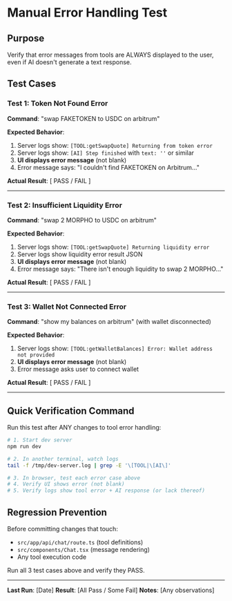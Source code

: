 # Manual Error Handling Test

## Purpose
Verify that error messages from tools are ALWAYS displayed to the user, even if AI doesn't generate a text response.

## Test Cases

### Test 1: Token Not Found Error
**Command**: "swap FAKETOKEN to USDC on arbitrum"

**Expected Behavior**:
1. Server logs show: `[TOOL:getSwapQuote] Returning from token error`
2. Server logs show: `[AI] Step finished` with `text: ''` or similar
3. **UI displays error message** (not blank)
4. Error message says: "I couldn't find FAKETOKEN on Arbitrum..."

**Actual Result**: [ PASS / FAIL ]

---

### Test 2: Insufficient Liquidity Error
**Command**: "swap 2 MORPHO to USDC on arbitrum"

**Expected Behavior**:
1. Server logs show: `[TOOL:getSwapQuote] Returning liquidity error`
2. Server logs show liquidity error result JSON
3. **UI displays error message** (not blank)
4. Error message says: "There isn't enough liquidity to swap 2 MORPHO..."

**Actual Result**: [ PASS / FAIL ]

---

### Test 3: Wallet Not Connected Error
**Command**: "show my balances on arbitrum" (with wallet disconnected)

**Expected Behavior**:
1. Server logs show: `[TOOL:getWalletBalances] Error: Wallet address not provided`
2. **UI displays error message** (not blank)
3. Error message asks user to connect wallet

**Actual Result**: [ PASS / FAIL ]

---

## Quick Verification Command

Run this test after ANY changes to tool error handling:

```bash
# 1. Start dev server
npm run dev

# 2. In another terminal, watch logs
tail -f /tmp/dev-server.log | grep -E '\[TOOL|\[AI\]'

# 3. In browser, test each error case above
# 4. Verify UI shows error (not blank)
# 5. Verify logs show tool error + AI response (or lack thereof)
```

## Regression Prevention

Before committing changes that touch:
- `src/app/api/chat/route.ts` (tool definitions)
- `src/components/Chat.tsx` (message rendering)
- Any tool execution code

Run all 3 test cases above and verify they PASS.

---

**Last Run**: [Date]
**Result**: [All Pass / Some Fail]
**Notes**: [Any observations]
